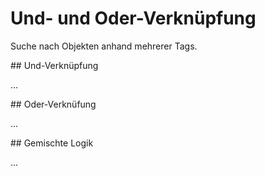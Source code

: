 Und- und Oder-Verknüpfung
=========================

Suche nach Objekten anhand mehrerer Tags.

<a name="intersection"/>
## Und-Verknüpfung

...
<!-- einfacher Fall -->
<!-- mehrere Areas -->
<!-- Krezungsschnitt mit Sets -->

<a name="union"/>
## Oder-Verknüfung

...

<!-- einfacher Fall -->
<!-- Typenmischung -->
<!-- Hinweis auf Regex -->
<!-- Hinweis auf Evals -->
<!-- Around, mehrere Areas -->

<a name="full"/>
## Gemischte Logik

...

<!--
Around
Kreuzung
-->
<!-- Normalformen -->
<!-- Negation? -->
<!-- Hinweis auf Evals -->
